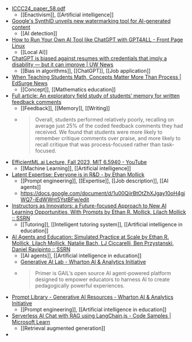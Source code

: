 - [ICCC24_paper_58.pdf](https://computationalcreativity.net/iccc24/full-papers/ICCC24_paper_58.pdf)
	- [[Enactivism]], [[Artificial intelligence]]
- [Google's SynthID unveils new watermarking tool for AI-generated content](https://www.axios.com/2024/05/14/google-watermark-ai-text?s=09)
	- [[AI detection]]
- [How to Run Your Own AI Tool like ChatGPT with GPT4ALL - Front Page Linux](https://frontpagelinux.com/articles/how-to-run-your-own-ai-tool-like-chatgpt-with-gpt4all/)
	- [[Local AI]]
- [ChatGPT is biased against resumes with credentials that imply a disability — but it can improve | UW News](https://www.washington.edu/news/2024/06/21/chatgpt-ai-bias-ableism-disability-resume-cv/)
	- [[Bias in algorithms]], [[ChatGPT]], [[Job application]]
- [When Teaching Students Math, Concepts Matter More Than Process | EdSurge News](https://www.edsurge.com/news/2024-06-05-when-teaching-students-math-concepts-matter-more-than-process)
	- [[Concept]], [[Mathematics education]]
- [Full article: An exploratory field study of students’ memory for written feedback comments](https://www.tandfonline.com/doi/full/10.1080/0969594X.2024.2367029)
	- [[Feedback]], [[Memory]], [[Writing]]
	- >Overall, students performed relatively poorly, recalling on average just 25% of the coded feedback comments they had received. We found that students were more likely to remember critique comments over praise, and more likely to recall critique that was process-focused rather than task-focused.
- [EfficientML.ai Lecture, Fall 2023, MIT 6.5940 - YouTube](https://m.youtube.com/playlist?list=PL80kAHvQbh-pT4lCkDT53zT8DKmhE0idB)
	- [[Machine Learning]], [[Artificial intelligence]]
- [Latent Expertise: Everyone is in R&D - by Ethan Mollick](https://www.oneusefulthing.org/p/latent-expertise-everyone-is-in-r?r=i5f7)
	- [[Prompt engineering]], [[Expertise]], [[Job description]], [[AI agents]]
	- https://docs.google.com/document/d/1u00QiirBtOtZhXJgay10oH4gjWQ7-iEdWWnt5YstBFw/edit
- [Instructors as Innovators: a Future-focused Approach to New AI Learning Opportunities, With Prompts by Ethan R. Mollick, Lilach Mollick :: SSRN](https://papers.ssrn.com/sol3/papers.cfm?abstract_id=4802463)
	- [[Tutoring]], [[Intelligent tutoring system]], [[Artificial intelligence in education]]
- [AI Agents and Education: Simulated Practice at Scale by Ethan R. Mollick, Lilach Mollick, Natalie Bach, LJ Ciccarelli, Ben Przystanski, Daniel Ravipinto :: SSRN](https://papers.ssrn.com/sol3/papers.cfm?abstract_id=4871171)
	- [[AI agents]], [[Artificial intelligence in education]]
	- [Generative AI Lab - Wharton AI & Analytics Initiative](https://ai-analytics.wharton.upenn.edu/generative-ai-lab/)
	- >Primer is GAIL’s open source AI agent-powered platform designed to empower educators to harness AI to create pedagogically powerful experiences.
- [Prompt Library - Generative AI Resources - Wharton AI & Analytics Initiative](https://ai-analytics.wharton.upenn.edu/generative-ai-lab/resources/)
	- [[Prompt engineering]], [[Artificial intelligence in education]]
- [Serverless AI Chat with RAG using LangChain.js - Code Samples | Microsoft Learn](https://learn.microsoft.com/en-us/samples/azure-samples/serverless-chat-langchainjs/serverless-chat-langchainjs/)
	- [[Retrieval augmented generation]]
-